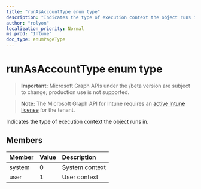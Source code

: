 ```yaml
---
title: "runAsAccountType enum type"
description: "Indicates the type of execution context the object runs in."
author: "rolyon"
localization_priority: Normal
ms.prod: "Intune"
doc_type: enumPageType
---
```


# runAsAccountType enum type

> **Important:** Microsoft Graph APIs under the /beta version are subject to change; production use is not supported.

> **Note:** The Microsoft Graph API for Intune requires an [active Intune license](https://go.microsoft.com/fwlink/?linkid=839381) for the tenant.

Indicates the type of execution context the object runs in.

## Members
|Member|Value|Description|
|:---|:---|:---|
|system|0|System context|
|user|1|User context|
